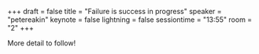 +++
draft = false
title = "Failure is success in progress"
speaker = "petereakin"
keynote = false
lightning = false
sessiontime = "13:55"
room = "2"
+++

More detail to follow!